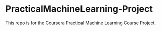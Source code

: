 # PracticalMachineLearning-Project
This repo is for the Coursera Practical Machine Learning Course Project. 
